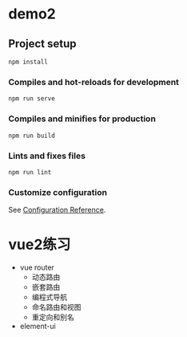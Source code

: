# demo2

## Project setup
```
npm install
```

### Compiles and hot-reloads for development
```
npm run serve
```

### Compiles and minifies for production
```
npm run build
```

### Lints and fixes files
```
npm run lint
```

### Customize configuration
See [Configuration Reference](https://cli.vuejs.org/config/).
# vue2练习
- vue router
	- 动态路由
	- 嵌套路由
	- 编程式导航
	- 命名路由和视图
	- 重定向和别名
- element-ui